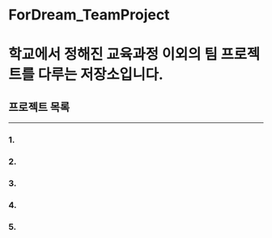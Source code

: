 # ForDream_TeamProject
<h1>학교에서 정해진 교육과정 이외의 팀 프로젝트를 다루는 저장소입니다.</h1>
<h2>프로젝트 목록</h2>
<hr>
<h3>1.</h3>
<h3>2.</h3>
<h3>3.</h3>
<h3>4.</h3>
<h3>5.</h3>
